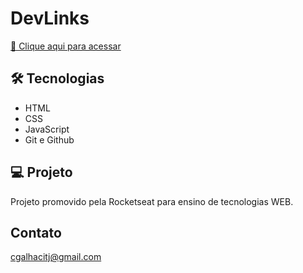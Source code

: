 # DevLinks

[🔗 Clique aqui para acessar](https://cgalhacidev.github.io/Projeto/)

## 🛠️ Tecnologias

- HTML
- CSS
- JavaScript
- Git e Github

## 💻 Projeto

Projeto promovido pela Rocketseat para ensino de tecnologias WEB.

## Contato

cgalhacitj@gmail.com